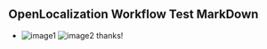 ## OpenLocalization Workflow Test MarkDown
* ![image1](.\7c62b3da-05e4-4755-97b1-1ed01e58270c.PNG)   ![image2](.\f10df86b-c5f9-4529-a9bd-bb6b3561011e.png) 
thanks!